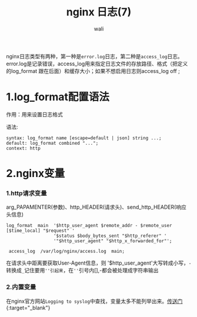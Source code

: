 ﻿---
layout: post
title: nginx 日志(7)  #标题
tagline: 基于Nginx的中间架构
category: nginx      #分类
author: wali    #作者
tag: nginx     #标签
ghurl:        #github url
ghurl_zip:    #github zip下载
comments: true

post_nav: false
group_tag: nginx教程
---

nginx日志类型有两种，第一种是`error.log`日志，第二种是`access_log`日志。error.log是记录错误，access_log用来指定日志文件的存放路径、格式（把定义的log_format 跟在后面）和缓存大小；如果不想启用日志则access_log off ;

# 1.log_format配置语法

作用：用来设置日志格式

语法:

```nginx
syntax: log_format name [escape=default | json] string ...;
default: log_format combined "...";
context: http
```

# 2.nginx变量

### 1.http请求变量

arg_PAPAMENTER(参数)、http_HEADER(请求头)、send_http_HEADER(响应头信息)

```nginx
log_format  main  '$http_user_agent $remote_addr - $remote_user [$time_local] "$request" '
                  '$status $body_bytes_sent "$http_referer" '
                  '"$http_user_agent" "$http_x_forwarded_for"';

 access_log  /var/log/nginx/access.log  main;

```
在请求头中距离要获取User-Agent信息，则 '$http_user_agent'大写转成小写，`-`转换成`_`记住要用`''引起来`，在`''`引号内[],-都会被处理成字符串输出

### 2.内置变量

在nginx官方网站`Logging to syslog`中查找，变量太多不能列举出来。[传送门](http://nginx.org/en/docs/http/ngx_http_log_module.html#log_format "http://nginx.org/en/docs/http/ngx_http_log_module.html#log_format"){:target="_blank"}


